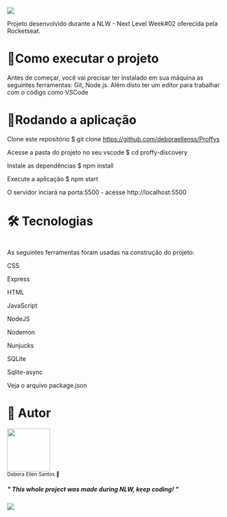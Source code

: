 <img align="center" src="https://user-images.githubusercontent.com/54548466/89668368-02bee800-d8b4-11ea-87fa-707f10720039.jpg"/>


<p>Projeto desenvolvido durante a NLW - Next Level Week#02 oferecida pela Rocketseat.

 <h1>🚀Como executar o projeto</h1>

Antes de começar, você vai precisar ter instalado em sua máquina as seguintes ferramentas: Git, Node.js. Além disto ter um editor para trabalhar com o código como VSCode

<h1> 🧭Rodando a aplicação </h1>

 Clone este repositório
$ git clone https://github.com/deboraellenss/Proffys

 Acesse a pasta do projeto no seu vscode
$ cd proffy-discovery

Instale as dependências
$ npm install

Execute a aplicação 
$ npm start

O servidor inciará na porta:5500 - acesse http://localhost:5500 

<h1>🛠 Tecnologias</h1>

<br>As seguintes ferramentas foram usadas na construção do projeto:</br>

<p> CSS</p>
<p> Express</p>
<p> HTML</p>
<p> JavaScript</p>
<p> NodeJS</p>
<p> Nodemon</p>
<p> Nunjucks</p>
<p> SQLite</p>
<p> Sqlite-async</p>
<p> Veja o arquivo package.json</p>

<h1> 🦸 Autor</h1>

 <img style="margin-radius: 50rem;" src="https://avatars3.githubusercontent.com/u/64045378?s=96&v=4" width="100px;" alt=""/>
 <br/> 
 <sub>Debora Ellen Santos 💜</sub>
 
  ##### " This whole project was made during NLW, keep coding! " 
 <a href="https://www.linkedin.com/in/deboraellensantos/">
<img align="center" src="https://img.shields.io/static/v1?label=&message=Linkedin&color=3D008A&style=for-the-badge&logo=linkedin"/>
</a>

